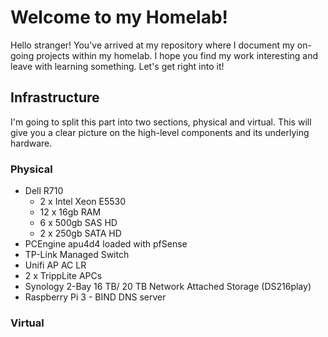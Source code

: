 # Welcome to my Homelab!

Hello stranger! You've arrived at my repository where I document my on-going projects within my homelab. I hope you find my work interesting and leave with learning something. Let's get right into it!

## Infrastructure

I'm going to split this part into two sections, physical and virtual. This will give you a clear picture on the high-level components and its underlying hardware.

### Physical

- Dell R710
  * 2 x Intel Xeon E5530
  * 12 x 16gb RAM
  * 6 x 500gb SAS HD
  * 2 x 250gb SATA HD
- PCEngine apu4d4 loaded with pfSense
- TP-Link Managed Switch
- Unifi AP AC LR
- 2 x TrippLite APCs
- Synology 2-Bay 16 TB/ 20 TB Network Attached Storage (DS216play) 
- Raspberry Pi 3 - BIND DNS server

### Virtual
